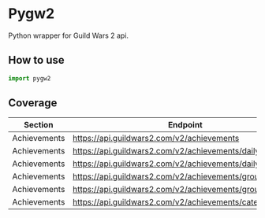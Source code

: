 # Pygw2
Python wrapper for Guild Wars 2 api.

## How to use

```python
import pygw2
```

## Coverage
|   Section  |                        Endpoint                         |      Function      |
|------------|---------------------------------------------------------|--------------------|
|Achievements|https://api.guildwars2.com/v2/achievements               |get                 |
|Achievements|https://api.guildwars2.com/v2/achievements/daily         |get_dailies         |
|Achievements|https://api.guildwars2.com/v2/achievements/daily/tomorrow|get_dailies_tomorrow|
|Achievements|https://api.guildwars2.com/v2/achievements/groups        |get_groups          |
|Achievements|https://api.guildwars2.com/v2/achievements/groups/{id}   |get_group           |
|Achievements|https://api.guildwars2.com/v2/achievements/categories    |get_categories      |

